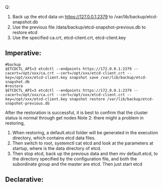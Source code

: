 Q:

1. Back up the etcd data on https://127.0.0.1:2379 to /var/lib/backup/etcd-snapshot.db
2. Use the previous file /data/backup/etcd-snapshot-previous.db to restore etcd
3. Use the specified ca.crt, etcd-client.crt, etcd-client.key

## Imperative:

```shell
#backup
$ETCDCTL_API=3 etcdctl --endpoints https://172.0.0.1:2379 --cacert=/opt/xxx/ca.crt --cert=/opt/xxx/etcd-client.crt --key=/opt/xxx/etcd-client.key snapshot save /var/lib/backup/etcd-snapshot.db
#restore
$ETCDCTL_API=3 etcdctl --endpoints https://172.0.0.1:2379 --cacert=/opt/xxx/ca.crt --cert=/opt/xxx/etcd-client.crt --key=/opt/xxx/etcd-client.key snapshot restore /var/lib/backup/etcd-snapshot-previous.db
```

After the restoration is successful, it is best to confirm that the cluster status is normal through get nodes
Note 2: there might a problem in restoring,

1. When restoring, a default.etcd folder will be generated in the execution directory, which contains etcd data files.
2. Then switch to root, systemctl cat etcd and look at the parameters at startup, where is the data directory of etcd.
3. Then stop etcd, back up the previous data and then mv default.etcd, to the directory specified by the configuration file, and both the subordinate group and the master are etcd. Then just start etcd

## Declarative:
